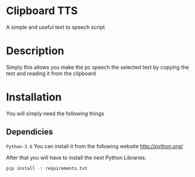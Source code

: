 # Clipboard TTS
A simple and useful text to speech script

# Description
Simply this allows you make the pc speech the selected text by copying the text and reading it from the clipboard

# Installation
You will simply need the following things

## Dependicies
`Python-3.6` You can install it from the following website http://python.org/

After that you will have to install the next Python Libraries.
```bash
pip install -r requirements.txt
```
